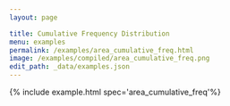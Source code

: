 ```yaml
---
layout: page

title: Cumulative Frequency Distribution
menu: examples
permalink: /examples/area_cumulative_freq.html
image: /examples/compiled/area_cumulative_freq.png
edit_path: _data/examples.json
---
```




{% include example.html spec='area_cumulative_freq'%}
